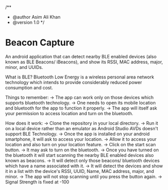 /**
 * @author Asim Ali Khan
 * @version 1.0
 */

# Beacon Capture
An android application that can detect nearby BLE enabled devices (also known as BLE Beacons/ iBeacons), and show its RSSI, MAC address, major, minor, and UUIDs.

What is BLE?
Bluetooth Low Energy is a wireless personal area network technology which intends to provide considerably reduced power consumption and cost.

Things to remember:
-> The app can work only on those devices which supports bluetooth technology.
-> One needs to open its mobile location and bluetooth for the app to function it properly.
-> The app will itself ask your permission to access location and turn on the bluetooth.

How does it work:
-> Clone the repository in your local directory.
-> Run it on a local device rather than an emulator as Android Studio AVDs doesn't support BLE Technology.
-> Once the app is installed on your android smartphone, it will ask to access your location.
-> Allow it to access your location and also turn on your location feature.
-> Click on the start scan button.
-> It may ask to turn on the bluetooth.
-> Once you have turned on the bluetooth it will start scanning the nearby BLE enabled devices also known as beacons.
-> It will detect only those beacons/ bluetooth devices which have a name associated with it.
-> It will detect the devices and show it in a list with the device's RSSI, UUID, Name, MAC address, major, and minor.
-> The app will not stop scanning until you press the button again.
-> Signal Strength is fixed at -100
